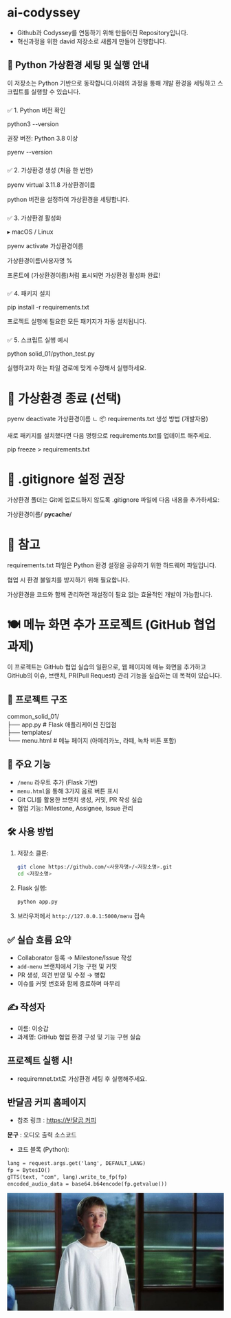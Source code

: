 # ai-codyssey
- Github과 Codyssey를 연동하기 위해 만들어진 Repository입니다.
- 혁신과정을 위한 david 저장소로 새롭게 만들어 진행합니다.


## 🐍 Python 가상환경 세팅 및 실행 안내
이 저장소는 Python 기반으로 동작합니다.아래의 과정을 통해 개발 환경을 세팅하고 스크립트를 실행할 수 있습니다.

###
✅ 1. Python 버전 확인

python3 --version

권장 버전: Python 3.8 이상

pyenv --version

###
✅ 2. 가상환경 생성 (처음 한 번만)

pyenv virtual 3.11.8 가상환경이름

python 버전을 설정하여 가상환경을 세팅합니다.

###
✅ 3. 가상환경 활성화

▸ macOS / Linux

pyenv activate 가상환경이름

가상환경이름\사용자명 % 

프론트에 (가상환경이름)처럼 표시되면 가상환경 활성화 완료!

###
✅ 4. 패키지 설치

pip install -r requirements.txt

프로젝트 실행에 필요한 모든 패키지가 자동 설치됩니다.

###
✅ 5. 스크립트 실행 예시

python solid_01/python_test.py

실행하고자 하는 파일 경로에 맞게 수정해서 실행하세요.

# 🚩 가상환경 종료 (선택)

pyenv deactivate 가상환경이름
ㄴ
📦 requirements.txt 생성 방법 (개발자용)

새로 패키지를 설치했다면 다음 명령으로 requirements.txt를 업데이트 해주세요.

pip freeze > requirements.txt

###
# 🚫 .gitignore 설정 권장

가상환경 폴더는 Git에 업로드하지 않도록 .gitignore 파일에 다음 내용을 추가하세요:

가상환경이름/
__pycache__/
###

# 📙 참고

requirements.txt 파일은 Python 환경 설정을 공유하기 위한 하드웨어 파일입니다.

협업 시 환경 불일치를 방지하기 위해 필요합니다.

가상환경을 코드와 함께 관리하면 재설정이 필요 없는 효율적인 개발이 가능합니다.

# 🍽️ 메뉴 화면 추가 프로젝트 (GitHub 협업 과제)

이 프로젝트는 GitHub 협업 실습의 일환으로, 웹 페이지에 메뉴 화면을 추가하고 GitHub의 이슈, 브랜치, PR(Pull Request) 관리 기능을 실습하는 데 목적이 있습니다.

## 📁 프로젝트 구조

common_solid_01/    
├── app.py # Flask 애플리케이션 진입점  
├── templates/  
└── menu.html # 메뉴 페이지 (아메리카노, 라떼, 녹차 버튼 포함)


## 🚀 주요 기능

- `/menu` 라우트 추가 (Flask 기반)
- `menu.html`을 통해 3가지 음료 버튼 표시
- Git CLI를 활용한 브랜치 생성, 커밋, PR 작성 실습
- 협업 기능: Milestone, Assignee, Issue 관리

## 🛠️ 사용 방법

1. 저장소 클론:
    ```bash
    git clone https://github.com/<사용자명>/<저장소명>.git
    cd <저장소명>
    ```

2. Flask 실행:
    ```bash
    python app.py
    ```

3. 브라우저에서 `http://127.0.0.1:5000/menu` 접속

## ✅ 실습 흐름 요약

- Collaborator 등록 → Milestone/Issue 작성  
- `add-menu` 브랜치에서 기능 구현 및 커밋  
- PR 생성, 의견 반영 및 수정 → 병합  
- 이슈를 커밋 번호와 함께 종료하며 마무리

## ✍️ 작성자

- 이름: 이승갑
- 과제명: GitHub 협업 환경 구성 및 기능 구현 실습

## 프로젝트 실행 시!

- requiremnet.txt로 가상환경 세팅 후 실행해주세요.

## 반달곰 커피 홈페이지

- 참조 링크 : [https://반달곰 커피](https://반달곰%20커피)

**문구** : 오디오 출력 소스코드

- 코드 블록 (Python):
```
lang = request.args.get('lang', DEFAULT_LANG)
fp = BytesIO()
gTTS(text, "com", lang).write_to_fp(fp)
encoded_audio_data = base64.b64encode(fp.getvalue())
```
![david](legacy/solid_03/david/static/david.jpg)
